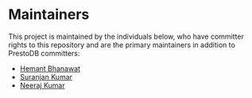 # Maintainers

This project is maintained by the individuals below, who have committer rights to this 
repository and are the primary maintainers in addition to PrestoDB committers:

* [Hemant Bhanawat](https://github.com/hbhanawat)
* [Suranjan Kumar](https://github.com/suranjan)
* [Neeraj Kumar](https://github.com/kneeraj)
